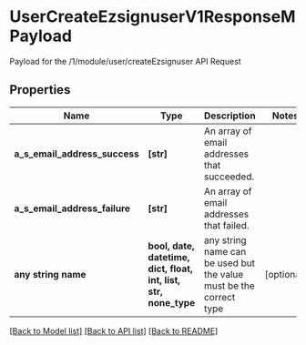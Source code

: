 # UserCreateEzsignuserV1ResponseMPayload

Payload for the /1/module/user/createEzsignuser API Request

## Properties
Name | Type | Description | Notes
------------ | ------------- | ------------- | -------------
**a_s_email_address_success** | **[str]** | An array of email addresses that succeeded. | 
**a_s_email_address_failure** | **[str]** | An array of email addresses that failed. | 
**any string name** | **bool, date, datetime, dict, float, int, list, str, none_type** | any string name can be used but the value must be the correct type | [optional]

[[Back to Model list]](../README.md#documentation-for-models) [[Back to API list]](../README.md#documentation-for-api-endpoints) [[Back to README]](../README.md)



